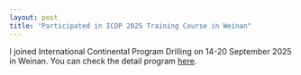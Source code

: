 ```yaml
---
layout: post
title: "Participated in ICDP 2025 Training Course in Weinan"
---
```

I joined International Continental Program Drilling on 14-20 September 2025 in Weinan. You can check the detail program [here](https://www.icdp-online.org/all-events/detail/news/icdp-2025-training-course-weinan-pcr/).
